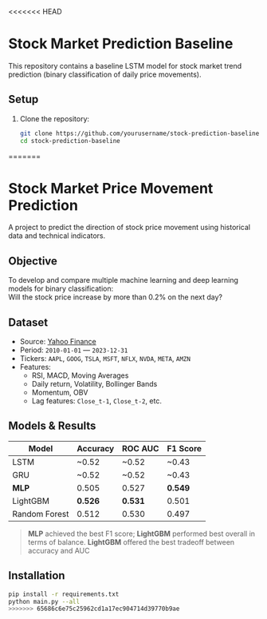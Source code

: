 <<<<<<< HEAD
# Stock Market Prediction Baseline

This repository contains a baseline LSTM model for stock market trend prediction (binary classification of daily price movements).

## Setup

1. Clone the repository:
   ```bash
   git clone https://github.com/yourusername/stock-prediction-baseline.git
   cd stock-prediction-baseline
=======
# Stock Market Price Movement Prediction

A project to predict the direction of stock price movement using historical data and technical indicators.

## Objective

To develop and compare multiple machine learning and deep learning models for binary classification:  
Will the stock price increase by more than 0.2% on the next day?

## Dataset

- Source: [Yahoo Finance](https://finance.yahoo.com/)
- Period: `2010-01-01` — `2023-12-31`
- Tickers: `AAPL`, `GOOG`, `TSLA`, `MSFT`, `NFLX`, `NVDA`, `META`, `AMZN`
- Features:
  - RSI, MACD, Moving Averages
  - Daily return, Volatility, Bollinger Bands
  - Momentum, OBV
  - Lag features: `Close_t-1`, `Close_t-2`, etc.

## Models & Results

| Model           | Accuracy | ROC AUC | F1 Score |
|------------------|----------|---------|----------|
| LSTM             | ~0.52    | ~0.52   | ~0.43    |
| GRU              | ~0.52    | ~0.52   | ~0.43    |
| **MLP**          | 0.505    | 0.527   | **0.549** |
| LightGBM         | **0.526**| **0.531**| 0.501    |
| Random Forest    | 0.512    | 0.530   | 0.497    |

> **MLP** achieved the best F1 score; **LightGBM** performed best overall in terms of balance.
> **LightGBM** offered the best tradeoff between accuracy and AUC

## Installation
```bash
pip install -r requirements.txt
python main.py --all
>>>>>>> 65686c6e75c25962cd1a17ec904714d39770b9ae
